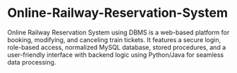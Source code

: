 # Online-Railway-Reservation-System
Online Railway Reservation System using DBMS is a web-based platform for booking, modifying, and canceling train tickets. It features a secure login, role-based access, normalized MySQL database, stored procedures, and a user-friendly interface with backend logic using Python/Java for seamless data processing.
